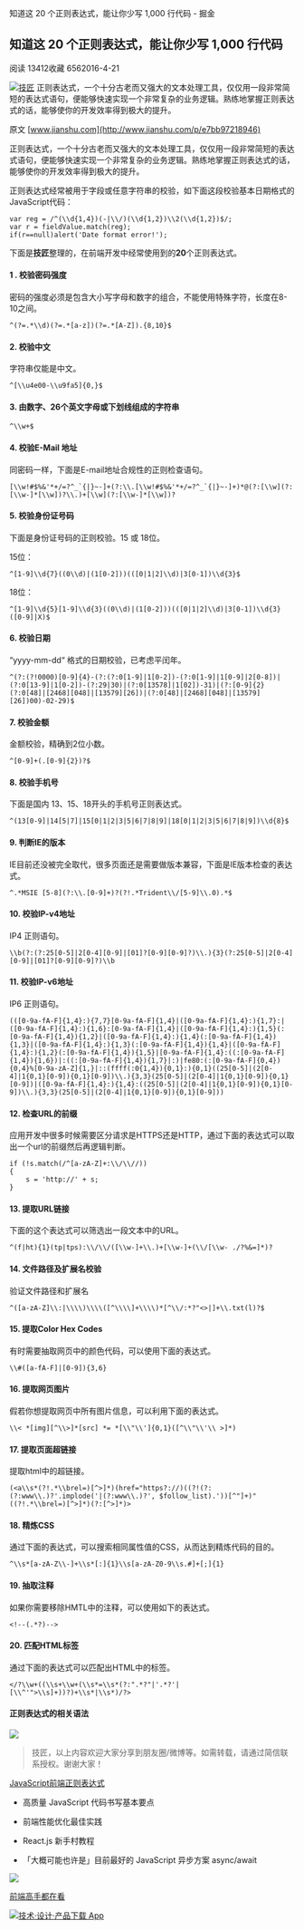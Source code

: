 知道这 20 个正则表达式，能让你少写 1,000 行代码 - 掘金

[](http://www.jianshu.com/p/e7bb97218946)
知道这 20 个正则表达式，能让你少写 1,000 行代码
-----------------------------------------------

阅读 13412收藏 6562016-4-21

[![](知道这%2020%20个正则表达式，能让你少写%201-000%20行代码%20-%20掘金_files/413cd77afe781140c5972cad1784b1bf.png)技匠](http://gold.xitu.io/#/user/56f542786be3ff005ce31d26)
正则表达式，一个十分古老而又强大的文本处理工具，仅仅用一段非常简短的表达式语句，便能够快速实现一个非常复杂的业务逻辑。熟练地掌握正则表达式的话，能够使你的开发效率得到极大的提升。

原文 [www.jianshu.com](http://www.jianshu.com/p/e7bb97218946)

正则表达式，一个十分古老而又强大的文本处理工具，仅仅用一段非常简短的表达式语句，便能够快速实现一个非常复杂的业务逻辑。熟练地掌握正则表达式的话，能够使你的开发效率得到极大的提升。

正则表达式经常被用于字段或任意字符串的校验，如下面这段校验基本日期格式的JavaScript代码：

```
var reg = /^(\\d{1,4})(-|\\/)(\\d{1,2})\\2(\\d{1,2})$/; 
var r = fieldValue.match(reg);             
if(r==null)alert('Date format error!');
```

下面是**技匠**整理的，在前端开发中经常使用到的**20**个正则表达式。

#### **1 . 校验密码强度**

密码的强度必须是包含大小写字母和数字的组合，不能使用特殊字符，长度在8-10之间。

```
^(?=.*\\d)(?=.*[a-z])(?=.*[A-Z]).{8,10}$
```

#### **2. 校验中文**

字符串仅能是中文。

```
^[\\u4e00-\\u9fa5]{0,}$
```

#### **3. 由数字、26个英文字母或下划线组成的字符串**

```
^\\w+$
```

#### **4. 校验E-Mail 地址**

同密码一样，下面是E-mail地址合规性的正则检查语句。

```
[\\w!#$%&'*+/=?^_`{|}~-]+(?:\\.[\\w!#$%&'*+/=?^_`{|}~-]+)*@(?:[\\w](?:[\\w-]*[\\w])?\\.)+[\\w](?:[\\w-]*[\\w])?
```

#### **5. 校验身份证号码**

下面是身份证号码的正则校验。15 或 18位。

15位：

```
^[1-9]\\d{7}((0\\d)|(1[0-2]))(([0|1|2]\\d)|3[0-1])\\d{3}$
```

18位：

```
^[1-9]\\d{5}[1-9]\\d{3}((0\\d)|(1[0-2]))(([0|1|2]\\d)|3[0-1])\\d{3}([0-9]|X)$
```

#### **6. 校验日期**

“yyyy-mm-dd“ 格式的日期校验，已考虑平闰年。

```
^(?:(?!0000)[0-9]{4}-(?:(?:0[1-9]|1[0-2])-(?:0[1-9]|1[0-9]|2[0-8])|(?:0[13-9]|1[0-2])-(?:29|30)|(?:0[13578]|1[02])-31)|(?:[0-9]{2}(?:0[48]|[2468][048]|[13579][26])|(?:0[48]|[2468][048]|[13579][26])00)-02-29)$
```

#### **7. 校验金额**

金额校验，精确到2位小数。

```
^[0-9]+(.[0-9]{2})?$
```

#### **8. 校验手机号**

下面是国内 13、15、18开头的手机号正则表达式。

```
^(13[0-9]|14[5|7]|15[0|1|2|3|5|6|7|8|9]|18[0|1|2|3|5|6|7|8|9])\\d{8}$
```

#### **9. 判断IE的版本**

IE目前还没被完全取代，很多页面还是需要做版本兼容，下面是IE版本检查的表达式。

```
^.*MSIE [5-8](?:\\.[0-9]+)?(?!.*Trident\\/[5-9]\\.0).*$
```

#### **10. 校验IP-v4地址**

IP4 正则语句。

```
\\b(?:(?:25[0-5]|2[0-4][0-9]|[01]?[0-9][0-9]?)\\.){3}(?:25[0-5]|2[0-4][0-9]|[01]?[0-9][0-9]?)\\b
```

#### **11. 校验IP-v6地址**

IP6 正则语句。

```
(([0-9a-fA-F]{1,4}:){7,7}[0-9a-fA-F]{1,4}|([0-9a-fA-F]{1,4}:){1,7}:|([0-9a-fA-F]{1,4}:){1,6}:[0-9a-fA-F]{1,4}|([0-9a-fA-F]{1,4}:){1,5}(:[0-9a-fA-F]{1,4}){1,2}|([0-9a-fA-F]{1,4}:){1,4}(:[0-9a-fA-F]{1,4}){1,3}|([0-9a-fA-F]{1,4}:){1,3}(:[0-9a-fA-F]{1,4}){1,4}|([0-9a-fA-F]{1,4}:){1,2}(:[0-9a-fA-F]{1,4}){1,5}|[0-9a-fA-F]{1,4}:((:[0-9a-fA-F]{1,4}){1,6})|:((:[0-9a-fA-F]{1,4}){1,7}|:)|fe80:(:[0-9a-fA-F]{0,4}){0,4}%[0-9a-zA-Z]{1,}|::(ffff(:0{1,4}){0,1}:){0,1}((25[0-5]|(2[0-4]|1{0,1}[0-9]){0,1}[0-9])\\.){3,3}(25[0-5]|(2[0-4]|1{0,1}[0-9]){0,1}[0-9])|([0-9a-fA-F]{1,4}:){1,4}:((25[0-5]|(2[0-4]|1{0,1}[0-9]){0,1}[0-9])\\.){3,3}(25[0-5]|(2[0-4]|1{0,1}[0-9]){0,1}[0-9]))
```

#### **12. 检查URL的前缀**

应用开发中很多时候需要区分请求是HTTPS还是HTTP，通过下面的表达式可以取出一个url的前缀然后再逻辑判断。

```
if (!s.match(/^[a-zA-Z]+:\\/\\//))
{
    s = 'http://' + s;
}
```

#### **13. 提取URL链接**

下面的这个表达式可以筛选出一段文本中的URL。

```
^(f|ht){1}(tp|tps):\\/\\/([\\w-]+\\.)+[\\w-]+(\\/[\\w- ./?%&=]*)?
```

#### **14. 文件路径及扩展名校验**

验证文件路径和扩展名

```
^([a-zA-Z]\\:|\\\\)\\\\([^\\\\]+\\\\)*[^\\/:*?"<>|]+\\.txt(l)?$
```

#### **15. 提取Color Hex Codes**

有时需要抽取网页中的颜色代码，可以使用下面的表达式。

```
\\#([a-fA-F]|[0-9]){3,6}
```

#### **16. 提取网页图片**

假若你想提取网页中所有图片信息，可以利用下面的表达式。

```
\\< *[img][^\\>]*[src] *= *[\\"\\']{0,1}([^\\"\\'\\ >]*)
```

#### **17. 提取页面超链接**

提取html中的超链接。

```
(<a\\s*(?!.*\\brel=)[^>]*)(href="https?://)((?!(?:(?:www\\.)?'.implode('|(?:www\\.)?', $follow_list).'))[^"]+)"((?!.*\\brel=)[^>]*)(?:[^>]*)>
```

#### **18. 精炼CSS**

通过下面的表达式，可以搜索相同属性值的CSS，从而达到精炼代码的目的。

```
^\\s*[a-zA-Z\\-]+\\s*[:]{1}\\s[a-zA-Z0-9\\s.#]+[;]{1}
```

#### **19. 抽取注释**

如果你需要移除HMTL中的注释，可以使用如下的表达式。

```
<!--(.*?)-->
```

#### **20. 匹配HTML标签**

通过下面的表达式可以匹配出HTML中的标签。

```
</?\\w+((\\s+\\w+(\\s*=\\s*(?:".*?"|'.*?'|[\\^'">\\s]+))?)+\\s*|\\s*)/?>
```

#### 正则表达式的相关语法

![](知道这%2020%20个正则表达式，能让你少写%201-000%20行代码%20-%20掘金_files/d483a856d7a003def277af01ec8538e1.png)

> 技匠，以上内容欢迎大家分享到朋友圈/微博等。如需转载，请通过简信联系授权。谢谢大家！

[JavaScript](http://gold.xitu.io/#/tag/JavaScript)[前端](http://gold.xitu.io/#/tag/%E5%89%8D%E7%AB%AF)[正则表达式](http://gold.xitu.io/#/tag/%E6%AD%A3%E5%88%99%E8%A1%A8%E8%BE%BE%E5%BC%8F)

-   [](http://gold.xitu.io/entry/5719c1a45bbb5000643a709b)
    高质量 JavaScript 代码书写基本要点

-   [](http://gold.xitu.io/entry/57185d621ea493005724bc2d)
    前端性能优化最佳实践

-   [](http://gold.xitu.io/entry/5719b6acebcb7d006a007d9b)
    React.js 新手村教程

-   [](http://gold.xitu.io/entry/5718e439df0eea006353b7e5)
    「大概可能也许是」目前最好的 JavaScript 异步方案 async/await

[](http://a.app.qq.com/o/simple.jsp?pkgname=com.daimajia.gold)
![](知道这%2020%20个正则表达式，能让你少写%201-000%20行代码%20-%20掘金_files/6b0a5a1272c5fc8b2f21dcad48963df6.png)

[前端高手都在看 ](http://a.app.qq.com/o/simple.jsp?pkgname=com.daimajia.gold)

[![](C:\Users\WH\AppData\Local\Temp\Wiz\22c8818ea91dc38c4434fea80aa3f379.jpeg)技术·设计·产品](http://gold.xitu.io/about)[下载 App]()


